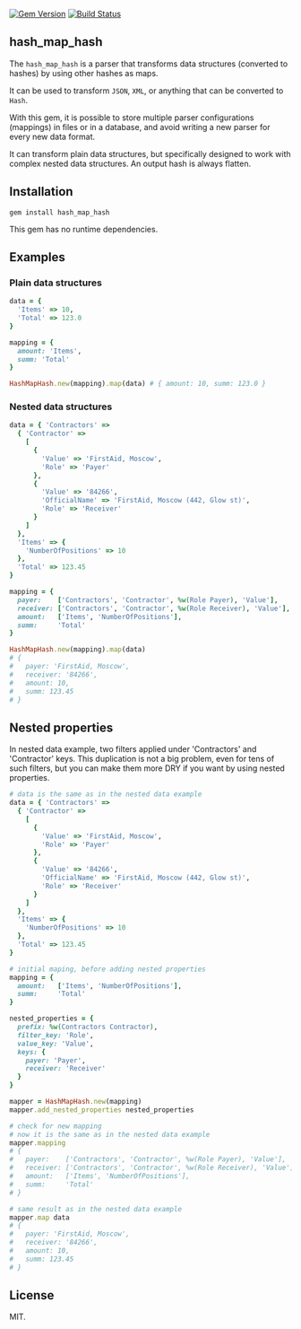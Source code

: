 [![Gem Version](https://fury-badge.herokuapp.com/rb/hash_map_hash.png)](http://badge.fury.io/rb/hash_map_hash)
[![Build Status](https://api.travis-ci.org/7Pikes/hash_map_hash.png?branch=master)](http://travis-ci.org/7Pikes/hash_map_hash)

## hash_map_hash

The `hash_map_hash` is a parser that transforms data structures (converted to
hashes) by using other hashes as maps.

It can be used to transform `JSON`, `XML`, or anything that can be converted
to `Hash`.

With this gem, it is possible to store multiple parser configurations
(mappings) in files or in a database, and avoid writing a new parser for
every new data format.

It can transform plain data structures, but specifically designed to work with
complex nested data structures. An output hash is always flatten.

## Installation

```
gem install hash_map_hash
```

This gem has no runtime dependencies.

## Examples

### Plain data structures

```ruby
data = {
  'Items' => 10,
  'Total' => 123.0
}

mapping = {
  amount: 'Items',
  summ: 'Total'
}

HashMapHash.new(mapping).map(data) # { amount: 10, summ: 123.0 }
```

### Nested data structures
```ruby
data = { 'Contractors' =>
  { 'Contractor' =>
    [
      {
        'Value' => 'FirstAid, Moscow',
        'Role' => 'Payer'
      },
      {
        'Value' => '84266',
        'OfficialName' => 'FirstAid, Moscow (442, Glow st)',
        'Role' => 'Receiver'
      }
    ]
  },
  'Items' => {
    'NumberOfPositions' => 10
  },
  'Total' => 123.45
}

mapping = {
  payer:    ['Contractors', 'Contractor', %w(Role Payer), 'Value'],
  receiver: ['Contractors', 'Contractor', %w(Role Receiver), 'Value'],
  amount:   ['Items', 'NumberOfPositions'],
  summ:     'Total'
}

HashMapHash.new(mapping).map(data)
# {
#   payer: 'FirstAid, Moscow',
#   receiver: '84266',
#   amount: 10,
#   summ: 123.45
# }
```

## Nested properties

In nested data example, two filters applied under 'Contractors' and 'Contractor'
keys. This duplication is not a big problem, even for tens of such filters,
but you can make them more DRY if you want by using nested properties.

```ruby
# data is the same as in the nested data example
data = { 'Contractors' =>
  { 'Contractor' =>
    [
      {
        'Value' => 'FirstAid, Moscow',
        'Role' => 'Payer'
      },
      {
        'Value' => '84266',
        'OfficialName' => 'FirstAid, Moscow (442, Glow st)',
        'Role' => 'Receiver'
      }
    ]
  },
  'Items' => {
    'NumberOfPositions' => 10
  },
  'Total' => 123.45
}

# initial maping, before adding nested properties
mapping = {
  amount:   ['Items', 'NumberOfPositions'],
  summ:     'Total'
}

nested_properties = {
  prefix: %w(Contractors Contractor),
  filter_key: 'Role',
  value_key: 'Value',
  keys: {
    payer: 'Payer',
    receiver: 'Receiver'
  }
}

mapper = HashMapHash.new(mapping)
mapper.add_nested_properties nested_properties

# check for new mapping
# now it is the same as in the nested data example
mapper.mapping
# {
#   payer:    ['Contractors', 'Contractor', %w(Role Payer), 'Value'],
#   receiver: ['Contractors', 'Contractor', %w(Role Receiver), 'Value'],
#   amount:   ['Items', 'NumberOfPositions'],
#   summ:     'Total'
# }

# same result as in the nested data example
mapper.map data
# {
#   payer: 'FirstAid, Moscow',
#   receiver: '84266',
#   amount: 10,
#   summ: 123.45
# }
```

## License

MIT.
